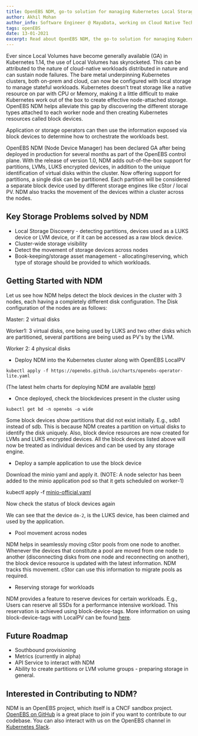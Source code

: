 ```yaml
---
title: OpenEBS NDM, go-to solution for managing Kubernetes Local Storage
author: Akhil Mohan
author_info: Software Engineer @ MayaData, working on Cloud Native Tech.
tags: openEBS
date: 13-01-2021
excerpt: Read about OpenEBS NDM, the go-to solution for managing Kubernetes Local Storage.
--- 
```


Ever since Local Volumes have become generally available (GA) in Kubernetes 1.14, the use of Local Volumes has skyrocketed. This can be attributed to the nature of cloud-native workloads distributed in nature and can sustain node failures. The bare metal underpinning Kubernetes clusters, both on-prem and cloud, can now be configured with local storage to manage stateful workloads. Kubernetes doesn’t treat storage like a native resource on par with CPU or Memory, making it a little difficult to make Kubernetes work out of the box to create effective node-attached storage. OpenEBS NDM helps alleviate this gap by discovering the different storage types attached to each worker node and then creating Kubernetes resources called block devices.

Application or storage operators can then use the information exposed via block devices to determine how to orchestrate the workloads best.

OpenEBS NDM (Node Device Manager) has been declared GA after being deployed in production for several months as part of the OpenEBS control plane. With the release of version 1.0, NDM adds out-of-the-box support for partitions, LVMs, LUKS encrypted devices, in addition to the unique identification of virtual disks within the cluster. Now offering support for partitions, a single disk can be partitioned. Each partition will be considered a separate block device used by different storage engines like cStor / local PV. NDM also tracks the movement of the devices within a cluster across the nodes.

## Key Storage Problems solved by NDM

* Local Storage Discovery - detecting partitions, devices used as a LUKS device or LVM device, or if it can be accessed as a raw block device.
* Cluster-wide storage visibility
* Detect the movement of storage devices across nodes
* Book-keeping/storage asset management  - allocating/reserving, which type of storage should be provided to which workloads.

## Getting Started with NDM

Let us see how NDM helps detect the block devices in the cluster with 3 nodes, each having a completely different disk configuration. The Disk configuration of the nodes are as follows:

Master: 2 virtual disks

Worker1: 3 virtual disks, one being used by LUKS and two other disks which are partitioned, several partitions are being used as PV's by the LVM.

Worker 2: 4 physical disks

* Deploy NDM into the Kubernetes cluster along with OpenEBS LocalPV

```kubectl apply -f https://openebs.github.io/charts/openebs-operator-lite.yaml```

(The latest helm charts for deploying NDM are available [here](https://openebs.github.io/node-disk-manager/))

* Once deployed, check the blockdevices present in the cluster using

```kubectl get bd -n openebs -o wide```

Some block devices show partitions that did not exist initially. E.g., sdb1 instead of sdb. This is because NDM creates a partition on virtual disks to identify the disk uniquely. Also, block device resources are now created for LVMs and LUKS encrypted devices. All the block devices listed above will now be treated as individual devices and can be used by any storage engine.

* Deploy a sample application to use the block device

Download the minio yaml and apply it. (NOTE: A node selector has been added to the minio application pod so that it gets scheduled on worker-1)

kubectl apply -f [minio-official.yaml](https://gist.githubusercontent.com/akhilerm/194a1606c514d8930addcaef56f9f19f/raw/7d339e5042b4e5e958dde558f1f3509e26c214f3/minio-official.yaml)

Now check the status of block devices again

We can see that the device `dm-2`, is the LUKS device, has been claimed and used by the application.

* Pool movement across nodes

NDM helps in seamlessly moving cStor pools from one node to another. Whenever the devices that constitute a pool are moved from one node to another (disconnecting disks from one node and reconnecting on another), the block device resource is updated with the latest information. NDM tracks this movement. cStor can use this information to migrate pools as required.

* Reserving storage for workloads

NDM provides a feature to reserve devices for certain workloads. E.g., Users can reserve all SSDs for a performance intensive workload. This reservation is achieved using block-device-tags. More information on using block-device-tags with LocalPV can be found [here](https://docs.openebs.io/docs/next/uglocalpv-device.html#optional-block-device-tagging).

## Future Roadmap

* Southbound provisioning
* Metrics (currently in alpha)
* API Service to interact with NDM
* Ability to create partitions or LVM volume groups - preparing storage in general.

## Interested in Contributing to NDM?

NDM is an OpenEBS project, which itself is a CNCF sandbox project. [OpenEBS on GitHub](https://github.com/openebs/node-disk-manager) is a great place to join if you want to contribute to our codebase. You can also interact with us on the OpenEBS channel in [Kubernetes Slack](https://kubernetes.slack.com/?redir=%2Fmessages%2Fopenebs%2F).